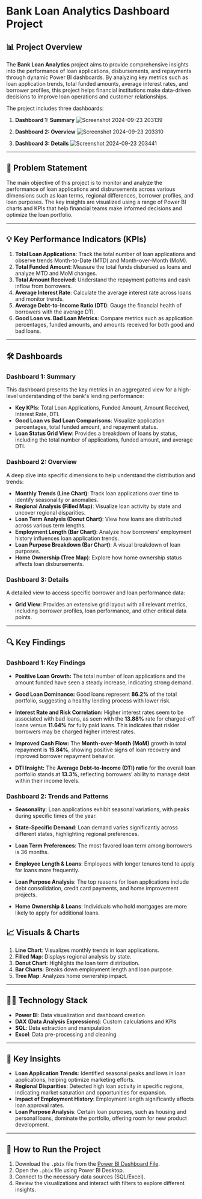 # Bank Loan Analytics Dashboard Project

## 📊 Project Overview

The **Bank Loan Analytics** project aims to provide comprehensive insights into the performance of loan applications, disbursements, and repayments through dynamic Power BI dashboards. By analyzing key metrics such as loan application trends, total funded amounts, average interest rates, and borrower profiles, this project helps financial institutions make data-driven decisions to improve loan operations and customer relationships.

The project includes three dashboards:

1. **Dashboard 1: Summary**
![Screenshot 2024-09-23 203139](https://github.com/user-attachments/assets/cf07c2d8-a8b8-4fcf-8d74-c982e864d19c)

2. **Dashboard 2: Overview**
![Screenshot 2024-09-23 203310](https://github.com/user-attachments/assets/6ac53f00-b7f8-461f-963c-09225e484faf)

3. **Dashboard 3: Details**
![Screenshot 2024-09-23 203441](https://github.com/user-attachments/assets/53f16e58-50ac-48ab-9976-01a26d83768c)

---

## 📝 Problem Statement

The main objective of this project is to monitor and analyze the performance of loan applications and disbursements across various dimensions such as loan terms, regional differences, borrower profiles, and loan purposes. The key insights are visualized using a range of Power BI charts and KPIs that help financial teams make informed decisions and optimize the loan portfolio.

---

## 💡 Key Performance Indicators (KPIs)

1. **Total Loan Applications**: Track the total number of loan applications and observe trends Month-to-Date (MTD) and Month-over-Month (MoM).
2. **Total Funded Amount**: Measure the total funds disbursed as loans and analyze MTD and MoM changes.
3. **Total Amount Received**: Understand the repayment patterns and cash inflow from borrowers.
4. **Average Interest Rate**: Calculate the average interest rate across loans and monitor trends.
5. **Average Debt-to-Income Ratio (DTI)**: Gauge the financial health of borrowers with the average DTI.
6. **Good Loan vs. Bad Loan Metrics**: Compare metrics such as application percentages, funded amounts, and amounts received for both good and bad loans.

---

## 🛠️ Dashboards

### **Dashboard 1: Summary**
This dashboard presents the key metrics in an aggregated view for a high-level understanding of the bank's lending performance:

- **Key KPIs**: Total Loan Applications, Funded Amount, Amount Received, Interest Rate, DTI.
- **Good Loan vs Bad Loan Comparisons**: Visualize application percentages, total funded amount, and repayment status.
- **Loan Status Grid View**: Provides a breakdown of loans by status, including the total number of applications, funded amount, and average DTI.

### **Dashboard 2: Overview**
A deep dive into specific dimensions to help understand the distribution and trends:

- **Monthly Trends (Line Chart)**: Track loan applications over time to identify seasonality or anomalies.
- **Regional Analysis (Filled Map)**: Visualize loan activity by state and uncover regional disparities.
- **Loan Term Analysis (Donut Chart)**: View how loans are distributed across various term lengths.
- **Employment Length (Bar Chart)**: Analyze how borrowers’ employment history influences loan application trends.
- **Loan Purpose Breakdown (Bar Chart)**: A visual breakdown of loan purposes.
- **Home Ownership (Tree Map)**: Explore how home ownership status affects loan disbursements.

### **Dashboard 3: Details**
A detailed view to access specific borrower and loan performance data:

- **Grid View**: Provides an extensive grid layout with all relevant metrics, including borrower profiles, loan performance, and other critical data points.

---
## 🔍 Key Findings
### **Dashboard 1: Key Findings**

- **Positive Loan Growth:** The total number of loan applications and the amount funded have seen a steady increase, indicating strong demand.
  
- **Good Loan Dominance:** Good loans represent **86.2%** of the total portfolio, suggesting a healthy lending process with lower risk.

- **Interest Rate and Risk Correlation:** Higher interest rates seem to be associated with bad loans, as seen with the **13.88%** rate for charged-off loans versus **11.64%** for fully paid loans. This indicates that riskier borrowers may be charged higher interest rates.

- **Improved Cash Flow:** The **Month-over-Month (MoM)** growth in total repayment is **15.84%**, showing positive signs of loan recovery and improved borrower repayment behavior.

- **DTI Insight:** The **Average Debt-to-Income (DTI) ratio** for the overall loan portfolio stands at **13.3%**, reflecting borrowers' ability to manage debt within their income levels.

### **Dashboard 2: Trends and Patterns**
- **Seasonality**: Loan applications exhibit seasonal variations, with peaks during specific times of the year.

- **State-Specific Demand**: Loan demand varies significantly across different states, highlighting regional preferences.

- **Loan Term Preferences**: The most favored loan term among borrowers is 36 months.

- **Employee Length & Loans**: Employees with longer tenures tend to apply for loans more frequently.

- **Loan Purpose Analysis**: The top reasons for loan applications include debt consolidation, credit card payments, and home improvement projects.

- **Home Ownership & Loans**: Individuals who hold mortgages are more likely to apply for additional loans.


## 📈 Visuals & Charts

1. **Line Chart**: Visualizes monthly trends in loan applications.
2. **Filled Map**: Displays regional analysis by state.
3. **Donut Chart**: Highlights the loan term distribution.
4. **Bar Charts**: Breaks down employment length and loan purpose.
5. **Tree Map**: Analyzes home ownership impact.

---

## 🧑‍💻 Technology Stack

- **Power BI**: Data visualization and dashboard creation
- **DAX (Data Analysis Expressions)**: Custom calculations and KPIs
- **SQL**: Data extraction and manipulation
- **Excel**: Data pre-processing and cleaning

---

## 🔑 Key Insights

- **Loan Application Trends**: Identified seasonal peaks and lows in loan applications, helping optimize marketing efforts.
- **Regional Disparities**: Detected high loan activity in specific regions, indicating market saturation and opportunities for expansion.
- **Impact of Employment History**: Employment length significantly affects loan approval rates.
- **Loan Purpose Analysis**: Certain loan purposes, such as housing and personal loans, dominate the portfolio, offering room for new product development.

---

## 🚀 How to Run the Project

1. Download the `.pbix` file from the [Power BI Dashboard File](https://github.com/Kedar1703/Bank-Loan-Analytics/tree/main/Power%20BI%20File).
2. Open the `.pbix` file using Power BI Desktop.
3. Connect to the necessary data sources (SQL/Excel).
4. Review the visualizations and interact with filters to explore different insights.
